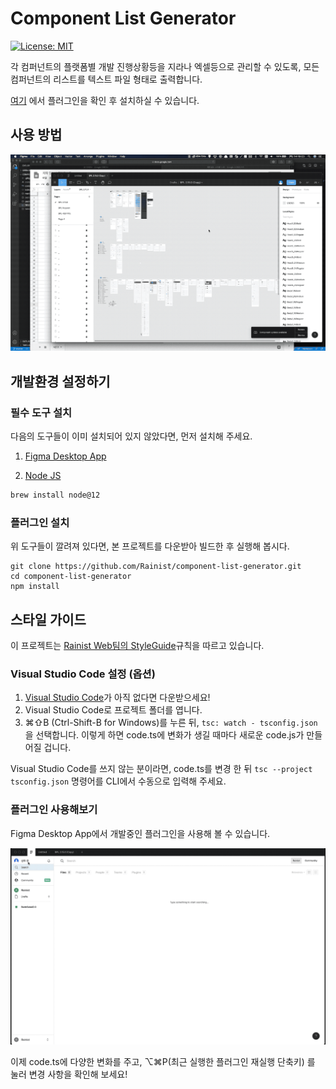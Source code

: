# Component List Generator

[![License: MIT](https://badgen.net/badge/license/MIT/blue)](https://opensource.org/licenses/MIT)

각 컴퍼넌트의 플랫폼별 개발 진행상황등을 지라나 엑셀등으로 관리할 수 있도록,
모든 컴퍼넌트의 리스트를 텍스트 파일 형태로 출력합니다.

[여기](https://www.figma.com/community/plugin/878196452411505693/Component-List-Generator) 에서 플러그인을 확인 후 설치하실 수 있습니다.

## 사용 방법

![사용 방법 영상](./resources/how_to_use.gif)

## 개발환경 설정하기

### 필수 도구 설치

다음의 도구들이 이미 설치되어 있지 않았다면, 먼저 설치해 주세요.

1. [Figma Desktop App](https://www.figma.com/downloads/)

2. [Node JS](https://nodejs.org)

```bash
brew install node@12
```

### 플러그인 설치

위 도구들이 깔려져 있다면, 본 프로젝트를 다운받아 빌드한 후 실행해 봅시다.

```shell
git clone https://github.com/Rainist/component-list-generator.git
cd component-list-generator
npm install
```

## 스타일 가이드

이 프로젝트는 [Rainist Web팀의 StyleGuide](https://github.com/Rainist/styleguide/tree/master/web)규칙을 따르고 있습니다.

### Visual Studio Code 설정 (옵션)

1. [Visual Studio Code](https://code.visualstudio.com)가 아직 없다면 다운받으세요!
2. Visual Studio Code로 프로젝트 폴더를 엽니다.
3. ⌘⇧B (Ctrl-Shift-B for Windows)를 누른 뒤, `tsc: watch - tsconfig.json` 을 선택합니다.
이렇게 하면 code.ts에 변화가 생길 때마다 새로운 code.js가 만들어질 겁니다.

Visual Studio Code를 쓰지 않는 분이라면, code.ts를 변경 한 뒤 `tsc --project tsconfig.json` 명령어를 CLI에서 수동으로 입력해 주세요.

### 플러그인 사용해보기

Figma Desktop App에서 개발중인 플러그인을 사용해 볼 수 있습니다.

![플러그인 실행 방법](./resources/how_to_run.gif)

이제 code.ts에 다양한 변화를 주고, ⌥⌘P(최근 실행한 플러그인 재실행 단축키) 를 눌러 변경 사항을 확인해 보세요!
